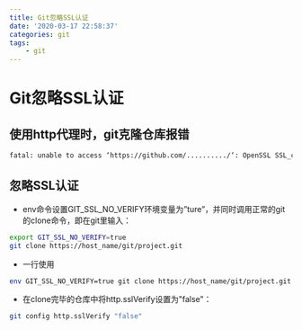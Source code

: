 ```yaml
---
title: Git忽略SSL认证
date: '2020-03-17 22:58:37'
categories: git
tags:
    - git
---
```


# Git忽略SSL认证

## 使用http代理时，git克隆仓库报错

```bash
fatal: unable to access ‘https://github.com/........../‘: OpenSSL SSL_connect: SSL_ERROR_SYSCALL in connection to github.com:443
```

## 忽略SSL认证

* env命令设置GIT_SSL_NO_VERIFY环境变量为”ture”，并同时调用正常的git的clone命令，即在git里输入：

```bash
export GIT_SSL_NO_VERIFY=true
git clone https://host_name/git/project.git
```

* 一行使用

```bash
env GIT_SSL_NO_VERIFY=true git clone https://host_name/git/project.git
```

* 在clone完毕的仓库中将http.sslVerify设置为"false"：

```bash
git config http.sslVerify "false"
```
